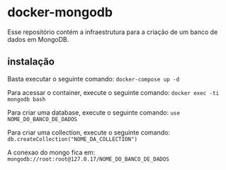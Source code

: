 # docker-mongodb
Esse repositório contém a infraestrutura para a criação de um banco de dados em MongoDB.

## instalação
Basta executar o seguinte comando:
`docker-compose up -d`

Para acessar o container, execute o seguinte comando:
`docker exec -ti mongodb bash`

Para criar uma database, execute o seguinte comando:
`use NOME_DO_BANCO_DE_DADOS`

Para criar uma collection, execute o seguinte comando:
`db.createCollection("NOME_DA_COLLECTION")`

A conexao do mongo fica em:
`mongodb://root:root@127.0.17/NOME_DO_BANCO_DE_DADOS`